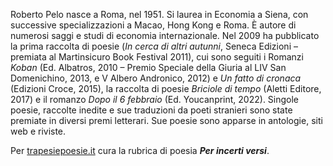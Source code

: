 Roberto Pelo nasce a Roma, nel 1951. Si laurea in Economia a Siena, con successive specializzazioni a Macao, Hong Kong e Roma. <!-- Si occupa di gestione aziendale, processi di internazionalizzazione e marketing internazionale. Dal 1985 al 2012 ha vissuto per lavoro a Hong Kong, Pechino, Seoul, Tokyo, Mosca e Kiev. -->
È autore di numerosi saggi e studi di economia internazionale.<!-- tra cui Italia – Giappone: commercio estero e cooperazione economica (Ed. Jetro, 1981, tradotto anche in giapponese), Sdelano v Italii – La presenza italiana in Russia (Ed.  Il Sole 24Ore, 2011, tradotto anche in russo), Economia e management delle imprese calzaturiere (AA.VV. – Ed. Franco Angeli, 2012) e Per amore e per forza – Italia e Russia prima e dopo la crisi (a cura – Ed. Il Sole 24Ore, 2013). -->
Nel 2009 ha pubblicato la prima raccolta di poesie (*In cerca di altri autunni*, Seneca Edizioni – premiata al Martinsicuro Book Festival 2011), cui sono seguiti i Romanzi *Koban* (Ed. Albatros, 2010 – Premio Speciale della Giuria al LIV San Domenichino, 2013, e V Albero Andronico, 2012) e *Un fatto di cronaca* (Edizioni Croce, 2015), la raccolta di poesie *Briciole di tempo* (Aletti Editore, 2017) e il romanzo *Dopo il 6 febbraio* (Ed. Youcanprint, 2022). Singole poesie, raccolte inedite e sue traduzioni da poeti stranieri sono state premiate in diversi premi letterari. Sue poesie sono apparse in antologie, siti web e riviste.

Per [trapesiepoesie.it](https://trapesiepoesie.it) cura la rubrica di poesia ***Per incerti versi***.

